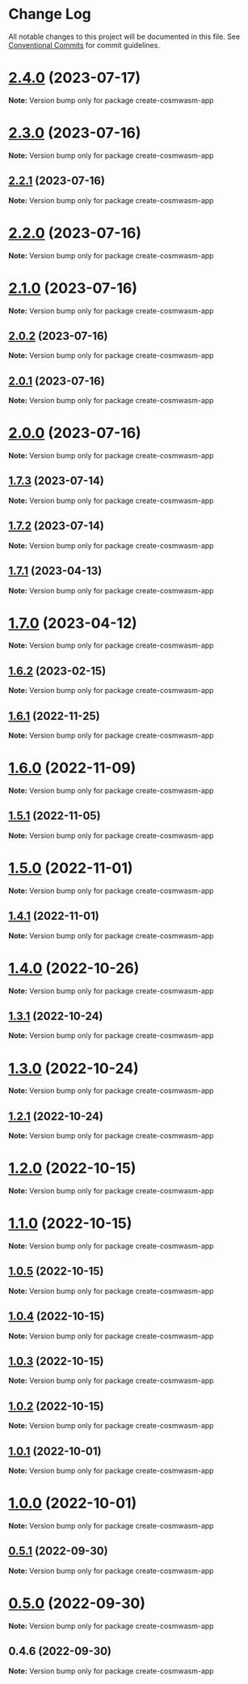 # Change Log

All notable changes to this project will be documented in this file.
See [Conventional Commits](https://conventionalcommits.org) for commit guidelines.

# [2.4.0](https://github.com/cosmology-tech/create-cosmos-app/compare/create-cosmwasm-app@2.3.0...create-cosmwasm-app@2.4.0) (2023-07-17)

**Note:** Version bump only for package create-cosmwasm-app





# [2.3.0](https://github.com/cosmology-tech/create-cosmos-app/compare/create-cosmwasm-app@2.2.1...create-cosmwasm-app@2.3.0) (2023-07-16)

**Note:** Version bump only for package create-cosmwasm-app





## [2.2.1](https://github.com/cosmology-tech/create-cosmos-app/compare/create-cosmwasm-app@2.2.0...create-cosmwasm-app@2.2.1) (2023-07-16)

**Note:** Version bump only for package create-cosmwasm-app





# [2.2.0](https://github.com/cosmology-tech/create-cosmos-app/compare/create-cosmwasm-app@2.1.0...create-cosmwasm-app@2.2.0) (2023-07-16)

**Note:** Version bump only for package create-cosmwasm-app





# [2.1.0](https://github.com/cosmology-tech/create-cosmos-app/compare/create-cosmwasm-app@2.0.2...create-cosmwasm-app@2.1.0) (2023-07-16)

**Note:** Version bump only for package create-cosmwasm-app





## [2.0.2](https://github.com/cosmology-tech/create-cosmos-app/compare/create-cosmwasm-app@2.0.1...create-cosmwasm-app@2.0.2) (2023-07-16)

**Note:** Version bump only for package create-cosmwasm-app





## [2.0.1](https://github.com/cosmology-tech/create-cosmos-app/compare/create-cosmwasm-app@2.0.0...create-cosmwasm-app@2.0.1) (2023-07-16)

**Note:** Version bump only for package create-cosmwasm-app





# [2.0.0](https://github.com/cosmology-tech/create-cosmos-app/compare/create-cosmwasm-app@1.7.3...create-cosmwasm-app@2.0.0) (2023-07-16)

**Note:** Version bump only for package create-cosmwasm-app





## [1.7.3](https://github.com/cosmology-tech/create-cosmos-app/compare/create-cosmwasm-app@1.7.2...create-cosmwasm-app@1.7.3) (2023-07-14)

**Note:** Version bump only for package create-cosmwasm-app





## [1.7.2](https://github.com/cosmology-tech/create-cosmos-app/compare/create-cosmwasm-app@1.7.1...create-cosmwasm-app@1.7.2) (2023-07-14)

**Note:** Version bump only for package create-cosmwasm-app





## [1.7.1](https://github.com/cosmology-tech/create-cosmos-app/compare/create-cosmwasm-app@1.7.0...create-cosmwasm-app@1.7.1) (2023-04-13)

**Note:** Version bump only for package create-cosmwasm-app





# [1.7.0](https://github.com/cosmology-tech/create-cosmos-app/compare/create-cosmwasm-app@1.6.2...create-cosmwasm-app@1.7.0) (2023-04-12)

**Note:** Version bump only for package create-cosmwasm-app





## [1.6.2](https://github.com/cosmology-tech/create-cosmos-app/compare/create-cosmwasm-app@1.6.1...create-cosmwasm-app@1.6.2) (2023-02-15)

**Note:** Version bump only for package create-cosmwasm-app





## [1.6.1](https://github.com/cosmology-tech/create-cosmos-app/compare/create-cosmwasm-app@1.6.0...create-cosmwasm-app@1.6.1) (2022-11-25)

**Note:** Version bump only for package create-cosmwasm-app





# [1.6.0](https://github.com/cosmology-tech/create-cosmos-app/compare/create-cosmwasm-app@1.5.1...create-cosmwasm-app@1.6.0) (2022-11-09)

**Note:** Version bump only for package create-cosmwasm-app





## [1.5.1](https://github.com/cosmology-tech/create-cosmos-app/compare/create-cosmwasm-app@1.5.0...create-cosmwasm-app@1.5.1) (2022-11-05)

**Note:** Version bump only for package create-cosmwasm-app





# [1.5.0](https://github.com/cosmology-tech/create-cosmos-app/compare/create-cosmwasm-app@1.4.1...create-cosmwasm-app@1.5.0) (2022-11-01)

**Note:** Version bump only for package create-cosmwasm-app





## [1.4.1](https://github.com/cosmology-tech/create-cosmos-app/compare/create-cosmwasm-app@1.4.0...create-cosmwasm-app@1.4.1) (2022-11-01)

**Note:** Version bump only for package create-cosmwasm-app





# [1.4.0](https://github.com/cosmology-tech/create-cosmos-app/compare/create-cosmwasm-app@1.3.1...create-cosmwasm-app@1.4.0) (2022-10-26)

**Note:** Version bump only for package create-cosmwasm-app





## [1.3.1](https://github.com/cosmology-tech/create-cosmos-app/compare/create-cosmwasm-app@1.3.0...create-cosmwasm-app@1.3.1) (2022-10-24)

**Note:** Version bump only for package create-cosmwasm-app





# [1.3.0](https://github.com/cosmology-tech/create-cosmos-app/compare/create-cosmwasm-app@1.2.1...create-cosmwasm-app@1.3.0) (2022-10-24)

**Note:** Version bump only for package create-cosmwasm-app





## [1.2.1](https://github.com/cosmology-tech/create-cosmos-app/compare/create-cosmwasm-app@1.2.0...create-cosmwasm-app@1.2.1) (2022-10-24)

**Note:** Version bump only for package create-cosmwasm-app





# [1.2.0](https://github.com/cosmology-tech/create-cosmos-app/compare/create-cosmwasm-app@1.1.0...create-cosmwasm-app@1.2.0) (2022-10-15)

**Note:** Version bump only for package create-cosmwasm-app





# [1.1.0](https://github.com/cosmology-tech/create-cosmos-app/compare/create-cosmwasm-app@1.0.5...create-cosmwasm-app@1.1.0) (2022-10-15)

**Note:** Version bump only for package create-cosmwasm-app





## [1.0.5](https://github.com/cosmology-tech/create-cosmos-app/compare/create-cosmwasm-app@1.0.4...create-cosmwasm-app@1.0.5) (2022-10-15)

**Note:** Version bump only for package create-cosmwasm-app





## [1.0.4](https://github.com/cosmology-tech/create-cosmos-app/compare/create-cosmwasm-app@1.0.3...create-cosmwasm-app@1.0.4) (2022-10-15)

**Note:** Version bump only for package create-cosmwasm-app





## [1.0.3](https://github.com/cosmology-tech/create-cosmos-app/compare/create-cosmwasm-app@1.0.2...create-cosmwasm-app@1.0.3) (2022-10-15)

**Note:** Version bump only for package create-cosmwasm-app





## [1.0.2](https://github.com/cosmology-tech/create-cosmos-app/compare/create-cosmwasm-app@1.0.1...create-cosmwasm-app@1.0.2) (2022-10-15)

**Note:** Version bump only for package create-cosmwasm-app





## [1.0.1](https://github.com/cosmology-tech/create-cosmos-app/compare/create-cosmwasm-app@1.0.0...create-cosmwasm-app@1.0.1) (2022-10-01)

**Note:** Version bump only for package create-cosmwasm-app





# [1.0.0](https://github.com/cosmology-tech/create-cosmos-app/compare/create-cosmwasm-app@0.5.1...create-cosmwasm-app@1.0.0) (2022-10-01)

**Note:** Version bump only for package create-cosmwasm-app





## [0.5.1](https://github.com/cosmology-tech/create-cosmos-app/compare/create-cosmwasm-app@0.5.0...create-cosmwasm-app@0.5.1) (2022-09-30)

**Note:** Version bump only for package create-cosmwasm-app





# [0.5.0](https://github.com/cosmology-tech/create-cosmos-app/compare/create-cosmwasm-app@0.4.6...create-cosmwasm-app@0.5.0) (2022-09-30)

**Note:** Version bump only for package create-cosmwasm-app





## 0.4.6 (2022-09-30)

**Note:** Version bump only for package create-cosmwasm-app
